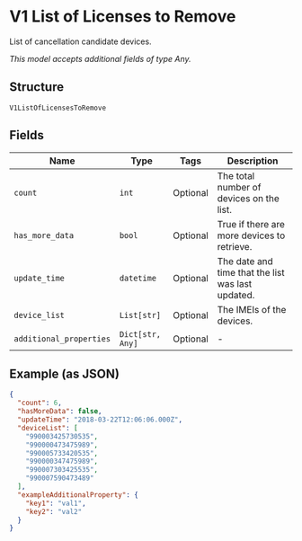
# V1 List of Licenses to Remove

List of cancellation candidate devices.

*This model accepts additional fields of type Any.*

## Structure

`V1ListOfLicensesToRemove`

## Fields

| Name | Type | Tags | Description |
|  --- | --- | --- | --- |
| `count` | `int` | Optional | The total number of devices on the list. |
| `has_more_data` | `bool` | Optional | True if there are more devices to retrieve. |
| `update_time` | `datetime` | Optional | The date and time that the list was last updated. |
| `device_list` | `List[str]` | Optional | The IMEIs of the devices. |
| `additional_properties` | `Dict[str, Any]` | Optional | - |

## Example (as JSON)

```json
{
  "count": 6,
  "hasMoreData": false,
  "updateTime": "2018-03-22T12:06:06.000Z",
  "deviceList": [
    "990003425730535",
    "990000473475989",
    "990005733420535",
    "990000347475989",
    "990007303425535",
    "990007590473489"
  ],
  "exampleAdditionalProperty": {
    "key1": "val1",
    "key2": "val2"
  }
}
```

